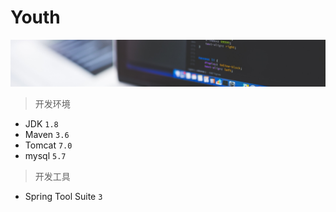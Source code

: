 
# Youth 

![](src/main/resources/static/images/readme/cover.jpg)

> 开发环境
+ JDK `1.8`
+ Maven `3.6`
+ Tomcat `7.0`
+ mysql `5.7`

> 开发工具
+ Spring Tool Suite `3`

